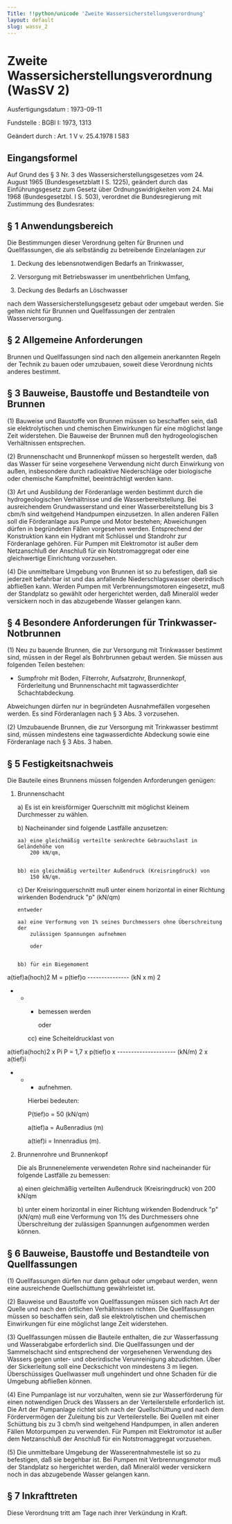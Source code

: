 ```yaml
---
Title: !!python/unicode 'Zweite Wassersicherstellungsverordnung'
layout: default
slug: wassv_2
---
```


# Zweite Wassersicherstellungsverordnung (WasSV 2)

Ausfertigungsdatum
:   1973-09-11

Fundstelle
:   BGBl I: 1973, 1313

Geändert durch
:   Art. 1 V v. 25.4.1978 I 583


## Eingangsformel

Auf Grund des § 3 Nr. 3 des Wassersicherstellungsgesetzes vom 24.
August 1965 (Bundesgesetzblatt I S. 1225), geändert durch das
Einführungsgesetz zum Gesetz über Ordnungswidrigkeiten vom 24. Mai
1968 (Bundesgesetzbl. I S. 503), verordnet die Bundesregierung mit
Zustimmung des Bundesrates:


## § 1 Anwendungsbereich

Die Bestimmungen dieser Verordnung gelten für Brunnen und
Quellfassungen, die als selbständig zu betreibende Einzelanlagen zur

1.  Deckung des lebensnotwendigen Bedarfs an Trinkwasser,


2.  Versorgung mit Betriebswasser im unentbehrlichen Umfang,


3.  Deckung des Bedarfs an Löschwasser



nach dem Wassersicherstellungsgesetz gebaut oder umgebaut werden. Sie
gelten nicht für Brunnen und Quellfassungen der zentralen
Wasserversorgung.


## § 2 Allgemeine Anforderungen

Brunnen und Quellfassungen sind nach den allgemein anerkannten Regeln
der Technik zu bauen oder umzubauen, soweit diese Verordnung nichts
anderes bestimmt.


## § 3 Bauweise, Baustoffe und Bestandteile von Brunnen

(1) Bauweise und Baustoffe von Brunnen müssen so beschaffen sein, daß
sie elektrolytischen und chemischen Einwirkungen für eine möglichst
lange Zeit widerstehen. Die Bauweise der Brunnen muß den
hydrogeologischen Verhältnissen entsprechen.

(2) Brunnenschacht und Brunnenkopf müssen so hergestellt werden, daß
das Wasser für seine vorgesehene Verwendung nicht durch Einwirkung von
außen, insbesondere durch radioaktive Niederschläge oder biologische
oder chemische Kampfmittel, beeinträchtigt werden kann.

(3) Art und Ausbildung der Förderanlage werden bestimmt durch die
hydrogeologischen Verhältnisse und die Wasserbereitstellung. Bei
ausreichendem Grundwasserstand und einer Wasserbereitstellung bis
3 cbm/h sind weitgehend Handpumpen einzusetzen. In allen anderen
Fällen soll die Förderanlage aus Pumpe und Motor bestehen;
Abweichungen dürfen in begründeten Fällen vorgesehen werden.
Entsprechend der Konstruktion kann ein Hydrant mit Schlüssel und
Standrohr zur Förderanlage gehören. Für Pumpen mit Elektromotor ist
außer dem Netzanschluß der Anschluß für ein Notstromaggregat oder eine
gleichwertige Einrichtung vorzusehen.

(4) Die unmittelbare Umgebung von Brunnen ist so zu befestigen, daß
sie jederzeit befahrbar ist und das anfallende Niederschlagswasser
oberirdisch abfließen kann. Werden Pumpen mit Verbrennungsmotoren
eingesetzt, muß der Standplatz so gewählt oder hergerichtet werden,
daß Mineralöl weder versickern noch in das abzugebende Wasser gelangen
kann.


## § 4 Besondere Anforderungen für Trinkwasser-Notbrunnen

(1) Neu zu bauende Brunnen, die zur Versorgung mit Trinkwasser
bestimmt sind, müssen in der Regel als Bohrbrunnen gebaut werden. Sie
müssen aus folgenden Teilen bestehen:

*   Sumpfrohr mit Boden, Filterrohr, Aufsatzrohr, Brunnenkopf,
    Förderleitung und Brunnenschacht mit tagwasserdichter
    Schachtabdeckung.



Abweichungen dürfen nur in begründeten Ausnahmefällen vorgesehen
werden. Es sind Förderanlagen nach § 3 Abs. 3 vorzusehen.

(2) Umzubauende Brunnen, die zur Versorgung mit Trinkwasser bestimmt
sind, müssen mindestens eine tagwasserdichte Abdeckung sowie eine
Förderanlage nach § 3 Abs. 3 haben.


## § 5 Festigkeitsnachweis

Die Bauteile eines Brunnens müssen folgenden Anforderungen genügen:

1.  Brunnenschacht

    a)  Es ist ein kreisförmiger Querschnitt mit möglichst kleinem Durchmesser
        zu wählen.


    b)  Nacheinander sind folgende Lastfälle anzusetzen:

        aa) eine gleichmäßig verteilte senkrechte Gebrauchslast in Geländehöhe von
            200 kN/qm,


        bb) ein gleichmäßig verteilter Außendruck (Kreisringdruck) von
            150 kN/qm.





    c)  Der Kreisringquerschnitt muß unter einem horizontal in einer Richtung
        wirkenden Bodendruck
        "p" (kN/qm)

        entweder

        aa) eine Verformung von 1% seines Durchmessers ohne Überschreitung der
            zulässigen Spannungen aufnehmen

            oder


        bb) für ein Biegemoment









a(tief)a(hoch)2
M = p(tief)o --------------- (kN x m)
2

*
    *
        *   bemessen werden

            oder


        cc) eine Scheiteldrucklast von









a(tief)a(hoch)2 x Pi
P = 1,7 x p(tief)o x --------------------- (kN/m)
2 x a(tief)i

*
    *
        *   aufnehmen.




        Hierbei bedeuten:

        P(tief)o = 50 (kN/qm)

        a(tief)a = Außenradius (m)

        a(tief)i = Innenradius (m).





2.  Brunnenrohre und Brunnenkopf

    Die als Brunnenelemente verwendeten Rohre sind nacheinander für
    folgende Lastfälle zu bemessen:

    a)  einen gleichmäßig verteilten Außendruck (Kreisringdruck) von
        200 kN/qm


    b)  unter einem horizontal in einer Richtung wirkenden Bodendruck
        "p" (kN/qm) muß eine Verformung von 1% des Durchmessers ohne
        Überschreitung der zulässigen Spannungen aufgenommen werden können.








## § 6 Bauweise, Baustoffe und Bestandteile von Quellfassungen

(1) Quellfassungen dürfen nur dann gebaut oder umgebaut werden, wenn
eine ausreichende Quellschüttung gewährleistet ist.

(2) Bauweise und Baustoffe von Quellfassungen müssen sich nach Art der
Quelle und nach den örtlichen Verhältnissen richten. Die
Quellfassungen müssen so beschaffen sein, daß sie elektrolytischen und
chemischen Einwirkungen für eine möglichst lange Zeit widerstehen.

(3) Quellfassungen müssen die Bauteile enthalten, die zur
Wasserfassung und Wasserabgabe erforderlich sind. Die Quellfassungen
und der Sammelschacht sind entsprechend der vorgesehenen Verwendung
des Wassers gegen unter- und oberirdische Verunreinigung abzudichten.
Über der Sickerleitung soll eine Deckschicht von mindestens 3 m
liegen. Überschüssiges Quellwasser muß ungehindert und ohne Schaden
für die Umgebung abfließen können.

(4) Eine Pumpanlage ist nur vorzuhalten, wenn sie zur Wasserförderung
für einen notwendigen Druck des Wassers an der Verteilerstelle
erforderlich ist. Die Art der Pumpanlage richtet sich nach der
Quellschüttung und nach dem Fördervermögen der Zuleitung bis zur
Verteilerstelle. Bei Quellen mit einer Schüttung bis zu
3 cbm/h sind weitgehend Handpumpen, in allen anderen Fällen
Motorpumpen zu verwenden. Für Pumpen mit Elektromotor ist außer dem
Netzanschluß der Anschluß für ein Notstromaggregat vorzusehen.

(5) Die unmittelbare Umgebung der Wasserentnahmestelle ist so zu
befestigen, daß sie begehbar ist. Bei Pumpen mit Verbrennungsmotor muß
der Standplatz so hergerichtet werden, daß Mineralöl weder versickern
noch in das abzugebende Wasser gelangen kann.


## § 7 Inkrafttreten

Diese Verordnung tritt am Tage nach ihrer Verkündung in Kraft.

